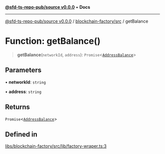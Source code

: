 [**@sfd-ts-repo-pub/source v0.0.0**](../../../README.md) • **Docs**

***

[@sfd-ts-repo-pub/source v0.0.0](../../../modules.md) / [blockchain-factory/src](../README.md) / getBalance

# Function: getBalance()

> **getBalance**(`networkId`, `address`): `Promise`\<[`AddressBalance`](../../../abstract-core/src/interfaces/AddressBalance.md)\>

## Parameters

• **networkId**: `string`

• **address**: `string`

## Returns

`Promise`\<[`AddressBalance`](../../../abstract-core/src/interfaces/AddressBalance.md)\>

## Defined in

[libs/blockchain-factory/src/lib/factory-wraper.ts:3](https://github.com/Steadfast-Digital/sfd-ts-repo-pub/blob/7c03207a60081ee1420569768bbbd8451528de43/libs/blockchain-factory/src/lib/factory-wraper.ts#L3)

